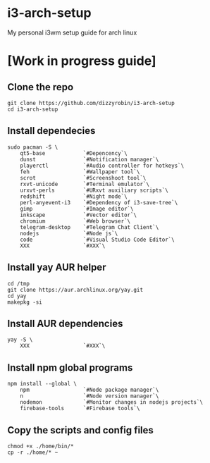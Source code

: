 # i3-arch-setup
My personal i3wm setup guide for arch linux

# [Work in progress guide]

## Clone the repo

```
git clone https://github.com/dizzyrobin/i3-arch-setup
cd i3-arch-setup
```

## Install dependecies

```
sudo pacman -S \
    qt5-base            `#Depencency`\
    dunst               `#Notification manager`\
    playerctl           `#Audio controller for hotkeys`\
    feh                 `#Wallpaper tool`\
    scrot               `#Screenshoot tool`\
    rxvt-unicode        `#Terminal emulator`\
    urxvt-perls         `#URxvt auxiliary scripts`\
    redshift            `#Night mode`\
    perl-anyevent-i3    `#Dependency of i3-save-tree`\
    gimp                `#Image editor`\
    inkscape            `#Vector editor`\
    chromium            `#Web browser`\
    telegram-desktop    `#Telegram Chat Client`\
    nodejs              `#Node js`\
    code                `#Visual Studio Code Editor`\
    XXX                 `#XXX`\
```

## Install yay AUR helper

```
cd /tmp
git clone https://aur.archlinux.org/yay.git
cd yay
makepkg -si
```

## Install AUR dependencies

```
yay -S \
    XXX                 `#XXX`\
```

## Install npm global programs

```
npm install --global \
    npm                 `#Node package manager`\
    n                   `#Node version manager`\
    nodemon             `#Monitor changes in nodejs projects`\
    firebase-tools      `#Firebase tools`\
```

## Copy the scripts and config files

```
chmod +x ./home/bin/*
cp -r ./home/* ~
```
